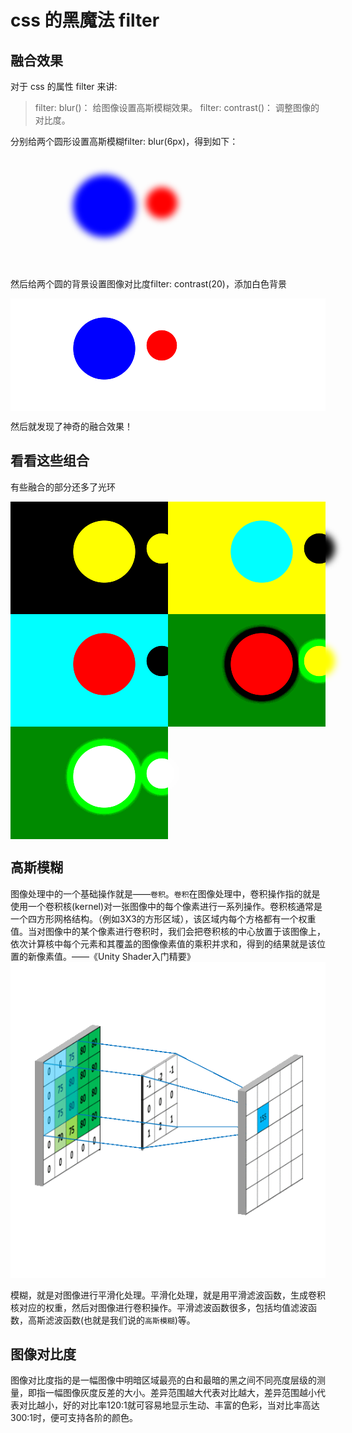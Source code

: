 # css 的黑魔法 filter

<ClientOnly>
  <MTA/>
</ClientOnly>

## 融合效果
对于 css 的属性 filter 来讲:

> filter: blur()： 给图像设置高斯模糊效果。 
> filter: contrast()： 调整图像的对比度。

分别给两个圆形设置高斯模糊filter: blur(6px)，得到如下：

<style>
.wrapper {
  position: relative;
  width: 100%;
  height: 180px;
}
.bg-contrast {
  filter: contrast(20);
  background-color: white;
}
.circle1, .circle2 {
  border-radius: 50%;
}
@keyframes example {
  0%   {
    left: 0px;
  }
  100% {
    left: 230px;
  }
}
.circle1 {
  position: absolute;
  top: 50px;
  left: 10px;
  width: 50px;
  height: 50px;
  animation: example 2s linear infinite alternate;
  filter: blur(6px);
}
.circle2 {
  position: absolute;
  top: 30px;
  left: 100px;
  width: 100px;
  height: 100px;
  filter: blur(6px);
}

.white {
  background-color: white;
}
.red {
  background-color: red;
}
.blue {
  background-color: blue;
}
.black {
  background-color: black;
}
.aqua {
  background-color: aqua;
}
.yellow {
  background-color: yellow;
}
.green {
  background-color: green;
}
</style>
<div class="wrapper">
  <div class="circle1 red"></div>
  <div class="circle2 blue"></div>
</div>

然后给两个圆的背景设置图像对比度filter: contrast(20)，添加白色背景
<div class="wrapper bg-contrast white">
  <div class="circle1 red"></div>
  <div class="circle2 blue"></div>
</div>

然后就发现了神奇的融合效果！

## 看看这些组合
有些融合的部分还多了光环
<div style="display: grid;grid-template-columns: repeat(2, 1fr);justify-items: center">
  <div class="wrapper bg-contrast black">
    <div class="circle1 yellow"></div>
    <div class="circle2 yellow"></div>
  </div>
  <div class="wrapper bg-contrast yellow">
    <div class="circle1 black"></div>
    <div class="circle2 aqua"></div>
  </div>
  <div class="wrapper bg-contrast aqua">
    <div class="circle1 black"></div>
    <div class="circle2 red"></div>
  </div>
  <div class="wrapper bg-contrast green">
    <div class="circle1 yellow"></div>
    <div class="circle2 red"></div>
  </div>
  <div class="wrapper bg-contrast green">
    <div class="circle1 white"></div>
    <div class="circle2 white"></div>
  </div>
</div>

## 高斯模糊
图像处理中的一个基础操作就是——`卷积`。`卷积`在图像处理中，卷积操作指的就是使用一个卷积核(kernel)对一张图像中的每个像素进行一系列操作。卷积核通常是一个四方形网格结构。（例如3X3的方形区域），该区域内每个方格都有一个权重值。当对图像中的某个像素进行卷积时，我们会把卷积核的中心放置于该图像上，依次计算核中每个元素和其覆盖的图像像素值的乘积并求和，得到的结果就是该位置的新像素值。——《Unity Shader入门精要》
![image](../assets/kernel.webp)

模糊，就是对图像进行平滑化处理。平滑化处理，就是用平滑滤波函数，生成卷积核对应的权重，然后对图像进行卷积操作。平滑滤波函数很多，包括均值滤波函数，高斯滤波函数(也就是我们说的`高斯模糊`)等。

## 图像对比度
图像对比度指的是一幅图像中明暗区域最亮的白和最暗的黑之间不同亮度层级的测量，即指一幅图像灰度反差的大小。差异范围越大代表对比越大，差异范围越小代表对比越小，好的对比率120:1就可容易地显示生动、丰富的色彩，当对比率高达300:1时，便可支持各阶的颜色。